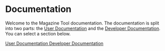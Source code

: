 # Documentation

Welcome to the Magazine Tool documentation. The documentation is split into two parts: the [User Documentation](docs/user) and the [Developer Documentation](docs/dev). You can select a section below.

<div class="docs-chooser">
    <div class="docs-chooser/wrapper">
        <a href="docs/user">
            <span>User Documentation</span>
        </a>
        <a href="docs/dev">
            <span>Developer Documentation</span>
        </a>
    </div>
</div>
